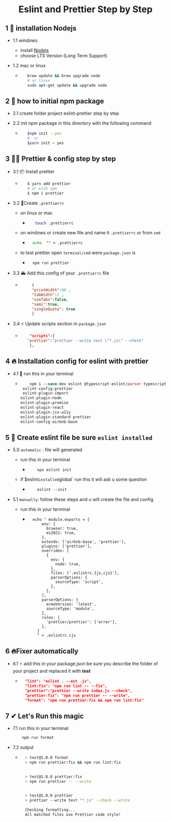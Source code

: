 
<div align="center">

<h1> Eslint and Prettier Step by Step </h1>
</div>

## 1  🎨 installation Nodejs

- 1.1 windows
  - install <a href="https://nodejs.org/en" />Nodejs</a>
  - choose LTS Version (Long Term Support)

- 1.2 mac or linux

  - ```bash
       brew update && brew upgrade node
       # or linux
       sudo apt-get update && upgrade node
     ```

## 2  🎇 how to initial npm package

- 2.1  create folder project eslint-prettier step by step

- 2.2  init npm package in this directory with the following command

  - ```bash
       $npm init --yes
       #  or 
       $yarn init — yes
    ```

## 3 🐱‍🚀 Prettier & config step by step

- 3.1 📦 Install prettier

  - ```bash
       $ yarn add prettier
       # or with npm
       $ npm i prettier
       ```

- 3.2 🌴Create `.prettierrc`
  - on linux or mac

    - ```bash
         touch .prettierrc
       ```

  - on windows or create new file and name it `.prettierrc` or from `cmd`

    - ```cmd
        echo  "" > .prettierrc
        ```

  - to test prettier open `terminal/cmd` were `package.json` is

    - ```cmd
        npm run prettier
        ```

- 3.3 🚑 Add this config of your `.prettierrc` file

  - ```json
         {
         "printWidth":80 ,
         "tabWidth":2 ,
         "useTabs":false,
         "semi":true,
         "singleQuote": true
         }
     ```

- 3.4 ⚡ Update scripts section in `package.json`

  - ```json
        "scripts":{
       "prettier":"prettier --write test \"*.js\" --check"
        },
     ```

## 4 🔥 Installation config for eslint with prettier

- 4.1 🚅 run this in your terminal

    - ```ps
          npm i --save-dev eslint @typescript-eslint/parser typescript
       eslint-config-prettier
       eslint-plugin-import
      eslint-plugin-node
      eslint-plugin-promise
      eslint-plugin-react
      eslint-plugin-jsx-a11y
      eslint-plugin-standard prettier
      eslint-config-airbnb-base
      ```

## 5 🚀 Create eslint file be sure `eslint installed`

- 5.0 `automatic` : file will generated

  - run this in your terminal

    - ```shell
          npx eslint init
        ```

  - if  $eslint` installed `global` run this it will ask u some question

    - ```ps
          eslint --init
       ```

- 5.1 `manually`: follow these steps and u will create the file and config
  - run this in your terminal

    - ```shell
        echo " module.exports = {
            env: {
              browser: true,
              es2021: true,
            },
            extends: ['airbnb-base', 'prettier'],
            plugins: ['prettier'],
            overrides: [
              {
                env: {
                  node: true,
                },
                files: ['.eslintrc.{js,cjs}'],
                parserOptions: {
                  sourceType: 'script',
                },
              },
            ],
            parserOptions: {
              ecmaVersion: 'latest',
              sourceType: 'module',
            },
            rules: {
              'prettier/prettier': ['error'],
            },
          }
          " > .eslintrc.cjs
       ```

## 6 🔥Fixer automatically

  - 6.1 ⚡ add this in your package.json be sure you describe the folder of your project and replaced it with **test**
    
    - ```json
        "lint": "eslint . --ext .js",
        "lint:fix": "npm run lint -- --fix",
        "prettier":"prettier --write index.js --check",
        "prettier:fix": "npm run prettier -- --write",
        "format": "npm run prettier:fix && npm run lint:fix"
      ```
## 7 ✔ Let's Run this magic
  - 7.1 run this in your terminal
    ```bash
        npm run format
      ```
 - 7.2 output
    - ```bash
        > test@1.0.0 format
        > npm run prettier:fix && npm run lint:fix
        
        
        > test@1.0.0 prettier:fix
        > npm run prettier -- --write
        
        
        > test@1.0.0 prettier
        > prettier --write test "*.js" --check --write
        
        Checking formatting...
        All matched files use Prettier code style!
        ```

  
